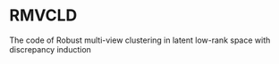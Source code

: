# RMVCLD
The code of Robust multi-view clustering in latent low-rank space with discrepancy induction
